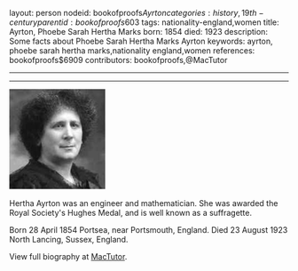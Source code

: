 layout: person
nodeid: bookofproofs$Ayrton
categories: history,19th-century
parentid: bookofproofs$603
tags: nationality-england,women
title: Ayrton, Phoebe Sarah Hertha Marks
born: 1854
died: 1923
description: Some facts about Phoebe Sarah Hertha Marks Ayrton
keywords: ayrton, phoebe sarah hertha marks,nationality england,women
references: bookofproofs$6909
contributors: bookofproofs,@MacTutor

---


---

![Ayrton.jpg](https://github.com/bookofproofs/bookofproofs.github.io/blob/main/_sources/_assets/images/portraits/Ayrton.jpg?raw=true)

Hertha Ayrton was an engineer and mathematician. She was awarded the Royal Society's Hughes Medal, and is well known as a suffragette.

Born 28 April 1854 Portsea, near Portsmouth, England. Died 23 August 1923 North Lancing, Sussex, England.


View full biography at [MacTutor](https://mathshistory.st-andrews.ac.uk/Biographies/Ayrton/).
